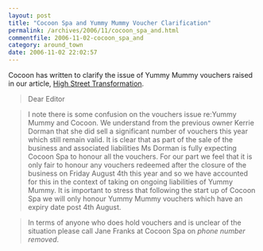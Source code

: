 ```yaml
---
layout: post
title: "Cocoon Spa and Yummy Mummy Voucher Clarification"
permalink: /archives/2006/11/cocoon_spa_and.html
commentfile: 2006-11-02-cocoon_spa_and
category: around_town
date: 2006-11-02 22:02:57
---
```


Cocoon has written to clarify the issue of Yummy Mummy vouchers raised in our article, [High Street Transformation](/archives/2006/10/high_street_in.html).

> Dear Editor

> I note there is some confusion on the vouchers issue re:Yummy Mummy and Cocoon. We understand from the previous owner Kerrie Dorman that she did sell a significant number of vouchers this year which still remain valid. It is clear that as part of the sale of the business and associated liabilities Ms Dorman is fully expecting Cocoon Spa to honour all the vouchers. For our part we feel that it is only fair to honour any vouchers redeemed after the closure of the business on Friday August 4th this year and so we have accounted for this in the context of taking on ongoing liabilities of Yummy Mummy. It is important to stress that following the start up of Cocoon Spa we will only honour Yummy Mummy vouchers which have an expiry date post 4th August.

> In terms of anyone who does hold vouchers and is unclear of the situation please call Jane Franks at Cocoon Spa on _phone number removed_.
